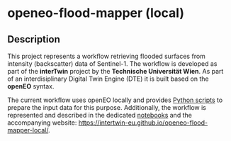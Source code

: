 # openeo-flood-mapper (local)

## Description
This project represents a workflow retrieving flooded surfaces from intensity (backscatter) data of Sentinel-1. The
workflow is developed as part of the **interTwin** project by the **Technische Universität Wien**. As part of an 
interdisiplinary Digital Twin Engine (DTE) it is built based on the **openEO** syntax.

The current workflow uses openEO locally and provides [Python scripts](src/openeo_flood_mapper_local/) to prepare the 
input data for this purpose. Additionally, the workflow is represented and described in the dedicated 
[notebooks](notebooks/1_yeoda_dc.qmd) and the accompanying website: https://intertwin-eu.github.io/openeo-flood-mapper-local/.
